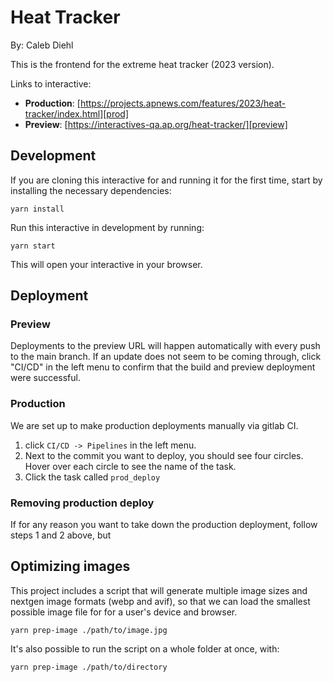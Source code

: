# Heat Tracker

By: Caleb Diehl

This is the frontend for the extreme heat tracker (2023 version).

Links to interactive:

- **Production**: [https://projects.apnews.com/features/2023/heat-tracker/index.html][prod]
- **Preview**: [https://interactives-qa.ap.org/heat-tracker/][preview]

## Development

If you are cloning this interactive for and running it for the first time,
start by installing the necessary dependencies:

```shell
yarn install
```

Run this interactive in development by running:

```shell
yarn start
```

This will open your interactive in your browser.

## Deployment

### Preview

Deployments to the preview URL will happen automatically with every push to the main branch. If an update does not seem to be coming through, click "CI/CD" in the left menu to confirm that the build and preview deployment were successful.

### Production

We are set up to make production deployments manually via gitlab CI.

1. click `CI/CD -> Pipelines` in the left menu.
2. Next to the commit you want to deploy, you should see four circles. Hover over each circle to see the name of the task.
3. Click the task called `prod_deploy`

### Removing production deploy

If for any reason you want to take down the production deployment, follow steps 1 and 2 above, but

## Optimizing images

This project includes a script that will generate multiple image
sizes and nextgen image formats (webp and avif), so that we can load the smallest possible image file for for a user's device and browser.

```
yarn prep-image ./path/to/image.jpg
```

It's also possible to run the script on a whole folder at once, with:

```
yarn prep-image ./path/to/directory
```

[prod]: https://projects.apnews.com/features/2023/heat-tracker/index.html
[preview]: https://interactives-qa.ap.org/heat-tracker/
